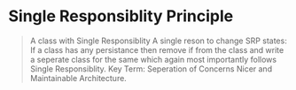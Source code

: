 # Single Responsiblity Principle

>  A class with Single Responsiblity
>  A single reson to change
>  SRP states: If a class has any persistance then remove if from the class and write a seperate class for the same which again most importantly follows Single Responsiblity.
>  Key Term: Seperation of Concerns
>  Nicer and Maintainable Architecture.
